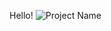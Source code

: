 Hello!
![Project Name](https://user-images.githubusercontent.com/66010854/104849628-0059c300-5915-11eb-9538-bb4e4aac08a8.gif)
